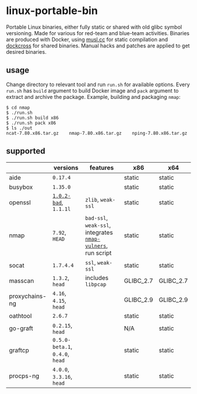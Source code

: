 # linux-portable-bin
Portable Linux binaries, either fully static or shared with old glibc symbol versioning.
Made for various for red-team and blue-team activities.
Binaries are produced with Docker, using [musl.cc](https://musl.cc/) for static compilation
and [dockcross](https://github.com/dockcross/dockcross) for shared binaries. 
Manual hacks and patches are applied to get desired binaries.

## usage
Change directory to relevant tool and run `run.sh` for available options.
Every `run.sh` has `build` argument to build Docker image and `pack` argument to extract and archive the package.
Example, building and packaging `nmap`:

```
$ cd nmap
$ ./run.sh
$ ./run.sh build x86
$ ./run.sh pack x86
$ ls ./out
ncat-7.80.x86.tar.gz    nmap-7.80.x86.tar.gz    nping-7.80.x86.tar.gz
```

## supported
|                | versions                                                               | features           | x86         | x64         |
| ---------------|------------------------------------------------------------------------|--------------------|-------------|-------------|
| aide           | `0.17.4`                                                               |                    | static      | static      |
| busybox        | `1.35.0`                                                               |                    | static      | static      |
| openssl        | [`1.0.2-bad`](https://github.com/drwetter/openssl-1.0.2.bad), `1.1.1l` | `zlib`, `weak-ssl` | static      | static      |
| nmap           | `7.92`, `HEAD` | `bad-ssl`, `weak-ssl`, integrates [`nmap-vulners`](https://github.com/vulnersCom/nmap-vulners), run script  | static | static |
| socat          | `1.7.4.4`                                                              | `ssl`, `weak-ssl`  | static      | static      |
| masscan        | `1.3.2`, `head`                                                        | includes `libpcap` | GLIBC_2.7   | GLIBC_2.7   |
| proxychains-ng | `4.16`, `4.15`, `head`                                                 |                    | GLIBC_2.9   | GLIBC_2.9   |
| oathtool       | `2.6.7`                                                                |                    | static      | static      |
| go-graft       | `0.2.15`, `head`                                                       |                    | N/A         | static      |
| graftcp        | `0.5.0-beta.1`, `0.4.0`, `head`                                        |                    | static      | static      |
| procps-ng      | `4.0.0`, `3.3.16`, `head`                                              |                    | static      | static      |

